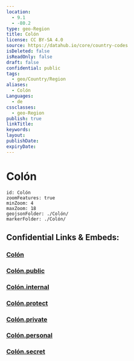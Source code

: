 ```yaml
---
location:
  - 9.1
  - -80.2
type: geo-Region
title: Colón
license: CC BY-SA 4.0
source: https://datahub.io/core/country-codes
isDeleted: false
isReadOnly: false
draft: false
confidential: public
tags:
  - geo/Country/Region
aliases:
  - Colón
Languages:
  - de
cssclasses:
  - geo-Region
publish: true
linkTitle:
keywords:
layout:
publishDate:
expiryDate:
---
```


# Colón

```leaflet
id: Colón
zoomFeatures: true 
minZoom: 4 
maxZoom: 18
geojsonFolder: ./Colón/
markerFolder: ./Colón/
```


## Confidential Links & Embeds: 

### [Colón](/_Standards/Earth/Continent/America~Central/Panama/Provinces~Panama/Colón.md) 

### [Colón.public](/_public/Earth/Continent/America~Central/Panama/Provinces~Panama/Colón.public.md) 

### [Colón.internal](/_internal/Earth/Continent/America~Central/Panama/Provinces~Panama/Colón.internal.md) 

### [Colón.protect](/_protect/Earth/Continent/America~Central/Panama/Provinces~Panama/Colón.protect.md) 

### [Colón.private](/_private/Earth/Continent/America~Central/Panama/Provinces~Panama/Colón.private.md) 

### [Colón.personal](/_personal/Earth/Continent/America~Central/Panama/Provinces~Panama/Colón.personal.md) 

### [Colón.secret](/_secret/Earth/Continent/America~Central/Panama/Provinces~Panama/Colón.secret.md)

